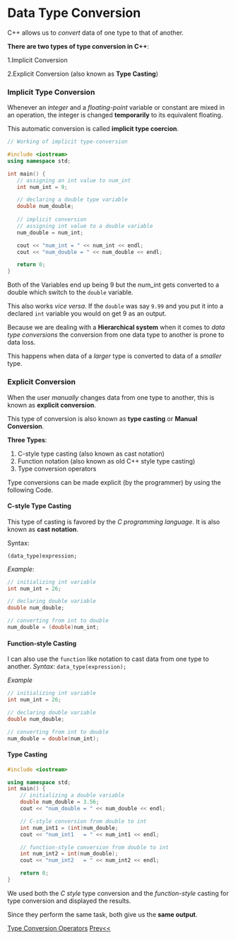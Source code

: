 # Data Type Conversion

C++ allows us to *convert* data of one type to that of another.

**There are two types of type conversion in C++**:

1.Implicit Conversion

2.Explicit Conversion (also known as **Type Casting**)

### Implicit Type Conversion

Whenever an *integer* and a *floating-point* variable or constant are mixed in an operation, the integer is
changed **temporarily** to its equivalent floating.

This automatic conversion is called **implicit type coercion**.

```cpp
// Working of implicit type-conversion

#include <iostream>
using namespace std;

int main() {
   // assigning an int value to num_int
   int num_int = 9;

   // declaring a double type variable
   double num_double;
 
   // implicit conversion
   // assigning int value to a double variable
   num_double = num_int;

   cout << "num_int = " << num_int << endl;
   cout << "num_double = " << num_double << endl;

   return 0;
}
```
Both of the Variables end up being 9 but the num_int gets converted to a double which switch to the `double` variable.

This also works *vice versa*. If the `double` was say `9.99` and you put it into a declared `int` variable you would on get 9 as an output.

Because we are dealing with a **Hierarchical system** when it comes to *data type conversions* the conversion from one data type to another is prone to data loss. 

This happens when data of a *larger* type is converted to data of a *smaller* type.


### Explicit Conversion

When the user *manually* changes data from one type to another, this is known as **explicit conversion**. 

This type of conversion is also known as **type casting** or **Manual Conversion**.

**Three Types**: 

1. C-style type casting (also known as cast notation)
2. Function notation (also known as old C++ style type casting)
3. Type conversion operators

Type conversions can be made explicit (by the programmer) by using the
following Code.

#### C-style Type Casting

This type of casting is favored by the *C programming language*. It is also known as **cast notation**.

Syntax:

`(data_type)expression;`

*Example*:
```cpp
// initializing int variable
int num_int = 26;

// declaring double variable
double num_double;

// converting from int to double
num_double = (double)num_int;
```


#### Function-style Casting

I can also use the `function` like notation to cast data from one type to another.
*Syntax*:
`data_type(expression);`

*Example*

```cpp
// initializing int variable
int num_int = 26;

// declaring double variable
double num_double;

// converting from int to double
num_double = double(num_int);
```

#### Type Casting

```cpp
#include <iostream>

using namespace std;
int main() {
    // initializing a double variable
    double num_double = 3.56;
    cout << "num_double = " << num_double << endl;

    // C-style conversion from double to int
    int num_int1 = (int)num_double;
    cout << "num_int1   = " << num_int1 << endl;

    // function-style conversion from double to int
    int num_int2 = int(num_double);
    cout << "num_int2   = " << num_int2 << endl;

    return 0;
}
  ```
  
  We used both the *C style* type conversion and the *function-style* casting for type conversion and displayed the results. 
  
  Since they perform the same task, both give us the **same output**.
  
  
 [Type Conversion Operators](https://github.com/Lethalz/LethalZet/tree/main/202128092136)
 [Prev<<](https://github.com/Lethalz/LethalZet/edit/main/202109252207/README.md)

